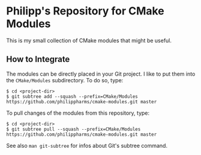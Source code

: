 # Philipp's Repository for CMake Modules

This is my small collection of CMake modules that might be useful.

How to Integrate
----------------

The modules can be directly placed in your Git project. I like to put them into
the `CMake/Modules` subdirectory. To do so, type:

    $ cd <project-dir>
    $ git subtree add --squash --prefix=CMake/Modules https://github.com/philippharms/cmake-modules.git master

To pull changes of the modules from this repository, type:

    $ cd <project-dir>
    $ git subtree pull --squash --prefix=CMake/Modules https://github.com/philippharms/cmake-modules.git master

See also `man git-subtree` for infos about Git's subtree command.
